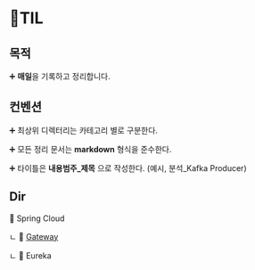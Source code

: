# 📖TIL

## 목적
➕ **매일**을 기록하고 정리합니다.

## 컨벤션
➕ 최상위 디렉터리는 카테고리 별로 구분한다.

➕ 모든 정리 문서는 **markdown** 형식을 준수한다.

➕ 타이틀은 **내용범주_제목** 으로 작성한다. (예시, 분석_Kafka Producer)

## Dir
📂 Spring Cloud

 ㄴ 📁 [Gateway](./Spring%20Cloud/Gateway/분석_SpringCloudGateway.md)
 
 ㄴ 📁 Eureka
